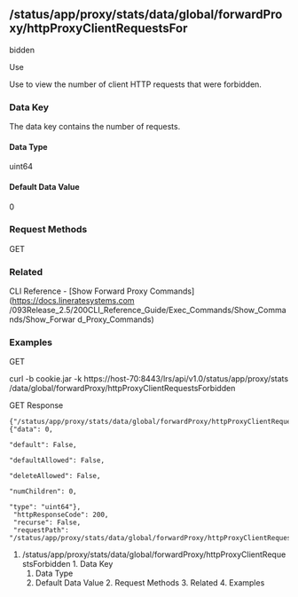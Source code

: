 ## /status/app/proxy/stats/data/global/forwardProxy/httpProxyClientRequestsFor
bidden

Use

Use to view the number of client HTTP requests that were forbidden.

### Data Key

The data key contains the number of requests.

#### Data Type

uint64

#### Default Data Value

0

### Request Methods

GET

### Related

CLI Reference - [Show Forward Proxy Commands](https://docs.lineratesystems.com
/093Release_2.5/200CLI_Reference_Guide/Exec_Commands/Show_Commands/Show_Forwar
d_Proxy_Commands)

### Examples

GET

curl -b cookie.jar -k https://host-70:8443/lrs/api/v1.0/status/app/proxy/stats
/data/global/forwardProxy/httpProxyClientRequestsForbidden

GET Response

    
    {"/status/app/proxy/stats/data/global/forwardProxy/httpProxyClientRequestsForbidden": {"data": 0,
                                                                                            "default": False,
                                                                                            "defaultAllowed": False,
                                                                                            "deleteAllowed": False,
                                                                                            "numChildren": 0,
                                                                                            "type": "uint64"},
     "httpResponseCode": 200,
     "recurse": False,
     "requestPath": "/status/app/proxy/stats/data/global/forwardProxy/httpProxyClientRequestsForbidden"}
    

  1. /status/app/proxy/stats/data/global/forwardProxy/httpProxyClientRequestsForbidden
    1. Data Key
      1. Data Type
      2. Default Data Value
    2. Request Methods
    3. Related
    4. Examples

